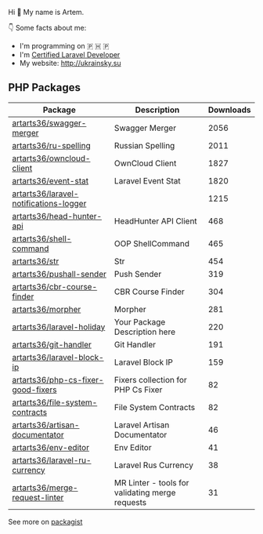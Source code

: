 Hi 👋 My name is Artem.

👇 Some facts about me:
* I'm programming on 🇵 🇭 🇵
* I'm [Certified Laravel Developer](https://exam.laravelcert.com/is/artem-ukrainskiy/certified-since/2021-11-22)
* My website: http://ukrainsky.su

## PHP Packages

|  Package |  Description | Downloads  |
| ------------ | ------------ | ------------ |
|  [artarts36/swagger-merger](https://github.com/ArtARTs36/SwaggerMerger) |  Swagger Merger  | 2056  |
|  [artarts36/ru-spelling](https://github.com/ArtARTs36/ru-spelling) |  Russian Spelling  | 2011  |
|  [artarts36/owncloud-client](https://github.com/ArtARTs36/owncloud-client) |  OwnCloud Client  | 1827  |
|  [artarts36/event-stat](https://github.com/ArtARTs36/EventStat) |  Laravel Event Stat  | 1820  |
|  [artarts36/laravel-notifications-logger](https://github.com/ArtARTs36/laravel-notifications-logger) |    | 1215  |
|  [artarts36/head-hunter-api](https://github.com/ArtARTs36/HeadHunterApi) |  HeadHunter API Client  | 468  |
|  [artarts36/shell-command](https://github.com/ArtARTs36/ShellCommand) |  OOP ShellCommand  | 465  |
|  [artarts36/str](https://github.com/ArtARTs36/str) |  Str  | 454  |
|  [artarts36/pushall-sender](https://github.com/ArtARTs36/PushAllSender) |  Push Sender  | 319  |
|  [artarts36/cbr-course-finder](https://github.com/ArtARTs36/cbr-course-finder) |  CBR Course Finder  | 304  |
|  [artarts36/morpher](https://github.com/ArtARTs36/Morpher) |  Morpher  | 281  |
|  [artarts36/laravel-holiday](https://github.com/ArtARTs36/laravel-holiday) |  Your Package Description here  | 220  |
|  [artarts36/git-handler](https://github.com/ArtARTs36/GitHandler) |  Git Handler  | 191  |
|  [artarts36/laravel-block-ip](https://github.com/ArtARTs36/laravel-blockip) |  Laravel Block IP  | 159  |
|  [artarts36/php-cs-fixer-good-fixers](https://github.com/ArtARTs36/php-cs-fixer-good-fixers) |  Fixers collection for PHP Cs Fixer  | 82  |
|  [artarts36/file-system-contracts](https://github.com/ArtARTs36/php-file-system-contracts) |  File System Contracts  | 82  |
|  [artarts36/artisan-documentator](https://github.com/ArtARTs36/php-artisan-documentator) |  Laravel Artisan Documentator  | 46  |
|  [artarts36/env-editor](https://github.com/ArtARTs36/EnvEditor) |  Env Editor  | 41  |
|  [artarts36/laravel-ru-currency](https://github.com/ArtARTs36/laravel-ru-currency) |  Laravel Rus Currency  | 38  |
|  [artarts36/merge-request-linter](https://github.com/ArtARTs36/php-merge-request-linter) |  MR Linter - tools for validating merge requests  | 31  |

See more on [packagist](https://packagist.org/users/ArtARTs36/packages/)
